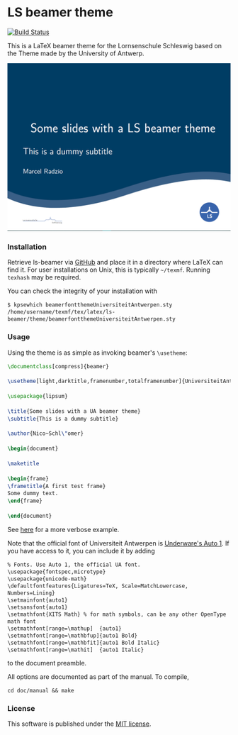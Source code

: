 # LS beamer theme

[![Build Status](https://travis-ci.org/MTRNord/ls-beamer.svg?branch=master)](https://travis-ci.org/MTRNord/ls-beamer)

This is a LaTeX beamer theme for the Lornsenschule Schleswig based on the Theme made by the University of Antwerp.

![dark title](/doc/manual/figures/dark-page1.png?raw=true "Optional Title")


### Installation
Retrieve ls-beamer via [GitHub](https://github.com/MTRNord/ls-beamer) and place
it in a directory where LaTeX can find it. For user installations on Unix, this is
typically `~/texmf`. Running `texhash` may be required.

You can check the integrity of your installation with
```
$ kpsewhich beamerfontthemeUniversiteitAntwerpen.sty
/home/username/texmf/tex/latex/ls-beamer/theme/beamerfontthemeUniversiteitAntwerpen.sty
```

### Usage

Using the theme is as simple as invoking beamer's `\usetheme`:
```latex
\documentclass[compress]{beamer}

\usetheme[light,darktitle,framenumber,totalframenumber]{UniversiteitAntwerpen}

\usepackage{lipsum}

\title{Some slides with a UA beamer theme}
\subtitle{This is a dummy subtitle}

\author{Nico~Schl\"omer}

\begin{document}

\maketitle

\begin{frame}
\frametitle{A first test frame}
Some dummy text.
\end{frame}

\end{document}
```
See
[here](/doc/example/uaBeamerExample.tex)
for a more verbose example.

Note that the official font of Universiteit Antwerpen is [Underware's Auto
1](https://www.fonts.com/font/underware/auto/1-package). If you have access to
it, you can include it by adding
```
% Fonts. Use Auto 1, the official UA font.
\usepackage{fontspec,microtype}
\usepackage{unicode-math}
\defaultfontfeatures{Ligatures=TeX, Scale=MatchLowercase, Numbers=Lining}
\setmainfont{auto1}
\setsansfont{auto1}
\setmathfont{XITS Math} % for math symbols, can be any other OpenType math font
\setmathfont[range=\mathup]  {auto1}
\setmathfont[range=\mathbfup]{auto1 Bold}
\setmathfont[range=\mathbfit]{auto1 Bold Italic}
\setmathfont[range=\mathit]  {auto1 Italic}
```
to the document preamble.

All options are documented as part of the manual. To compile,
```
cd doc/manual && make
```

### License

This software is published under the [MIT license](https://en.wikipedia.org/wiki/MIT_License).

